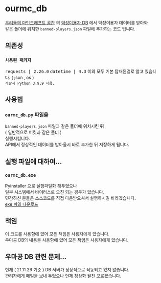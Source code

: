 # ourmc_db
[우리들의 마인크래프트 공간](https://cafe.naver.com/minecraftgame) 의 [악성이용자 DB](https://userdb.ourmc.space/)
에서 악성이용자 데이터를 받아와\
같은 폴더에 위치한 `banned-players.json` 파일에 추가하는 코드 입니다.

## 의존성 
### `사용된 패키지`
<kbd><samp>requests | 2.26.0</samp></kbd>
<kbd><samp>datetime | 4.3</samp></kbd>
이외 모두 기본 탑재된걸로 알고 있습니다.
( json , os )\
`개발시 Python 3.9.9 사용.`

## 사용법
### `ourmc_db.py` 파일을
`banned-players.json` 파일과 같은 폴더에 위치시킨 뒤\
( 일반적으로 버킷과 같은 폴더 )\
실행시킵니다.\
API에서 정상적인 데이터를 받아올시 바로 추가한 뒤 저장하게 됩니다.

## 실행 파일에 대하여...
### `ourmc_db.exe`
Pyinstaller 으로 실행파일화 해두었으나\
일부 시스템에서 바이러스로 오진 되는 경우가 있습니다.\
민감하신 분들은 소스코드를 직접 다운받으셔서 실행하시길 바라겠습니다.\
[exe 파일 다운로드](https://drive.google.com/file/d/18RwskiYGjO1Ub2pUR8E12JPlDzdVQTiL/view?usp=sharing)

## 책임
이 코드를 사용함에 있어 모든 책임은 사용자에게 있습니다.\
우마공 DB의 내용을 사용함에 있어 모든 책임은 사용자에게 있습니다.

## 우마공 DB 관련 문제...
현재 ( 21.11.26 기준 ) DB 서버가 정상적으로 작동되고 있지 않습니다.\
관리자에게 메일을 보내 두었으나 언제 정상화 될진 모르겠습니다.
